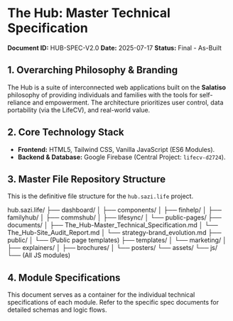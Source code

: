 ﻿# The Hub: Master Technical Specification

**Document ID:** HUB-SPEC-V2.0
**Date:** 2025-07-17
**Status:** Final - As-Built

## 1. Overarching Philosophy & Branding

The Hub is a suite of interconnected web applications built on the **Salatiso** philosophy of providing individuals and families with the tools for self-reliance and empowerment. The architecture prioritizes user control, data portability (via the LifeCV), and real-world value.

## 2. Core Technology Stack

- **Frontend:** HTML5, Tailwind CSS, Vanilla JavaScript (ES6 Modules).
- **Backend & Database:** Google Firebase (Central Project: `lifecv-d2724`).

## 3. Master File Repository Structure

This is the definitive file structure for the `hub.sazi.life` project.


hub.sazi.life/
├── dashboard/
│ ├── components/
│ ├── finhelp/
│ ├── familyhub/
│ ├── commshub/
│ ├── lifesync/
│ └── public-pages/
├── documents/
│ ├── The_Hub-Master_Technical_Specification.md
│ └── The_Hub-Site_Audit_Report.md
│ └── strategy-brand_evolution.md
├── public/
│ └── (Public page templates)
├── templates/
│ └── marketing/
│ ├── explainers/
│ ├── brochures/
│ └── posters/
└── assets/
└── js/
└── (All JS modules)
## 4. Module Specifications

This document serves as a container for the individual technical specifications of each module. Refer to the specific spec documents for detailed schemas and logic flows.
